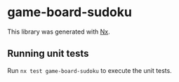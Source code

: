 # game-board-sudoku

This library was generated with [Nx](https://nx.dev).

## Running unit tests

Run `nx test game-board-sudoku` to execute the unit tests.

